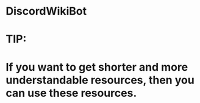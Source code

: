 # DiscordWikiBot
# TIP:
# If you want to get shorter and more understandable resources, then you can use these resources.
